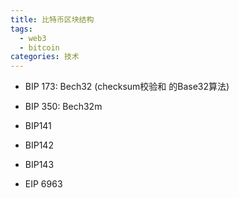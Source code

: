 ```yaml
---
title: 比特币区块结构
tags:
  - web3
  - bitcoin
categories: 技术
---
```


- BIP 173: Bech32 (checksum校验和 的Base32算法)
- BIP 350: Bech32m
- BIP141
- BIP142
- BIP143


- EIP 6963
